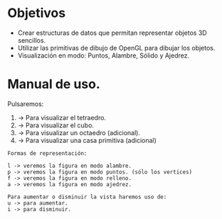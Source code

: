 # **Objetivos**

* Crear estructuras de datos que permitan representar objetos 3D sencillos.
* Utilizar las primitivas de dibujo de OpenGL para dibujar los objetos.
* Visualización en modo: Puntos, Alambre, Sólido y Ajedrez.


# **Manual de uso.**

Pulsaremos:

1. -> Para visualizar el tetraedro.
2. -> Para visualizar el cubo.
3. -> Para visualizar un octaedro (adicional).
4. -> Para visualizar una casa primitiva (adicional)

~~~
Formas de representación:

l -> veremos la figura en modo alambre.
p -> veremos la figura en modo puntos. (sólo los vertices)
f -> veremos la figura en modo relleno.
a -> veremos la figura en modo ajedrez.

Para aumentar o disminuir la vista haremos uso de:
u -> para aumentar.
i -> para disminuir.

~~~